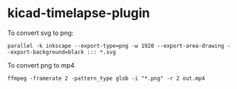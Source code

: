 # kicad-timelapse-plugin

To convert svg to png:

`parallel -k inkscape --export-type=png -w 1920 --export-area-drawing --export-background=black ::: *.svg`

To convert png to mp4

`ffmpeg -framerate 2 -pattern_type glob -i "*.png" -r 2 out.mp4`
